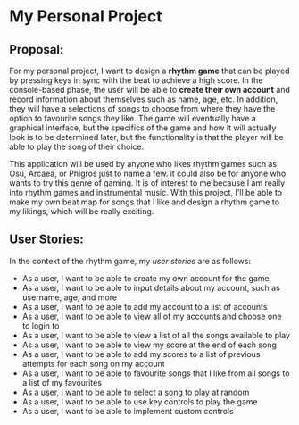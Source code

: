 # My Personal Project

## Proposal:

For my personal project, I want to design a **rhythm game** that can be
played by pressing keys in sync with the beat to achieve a high score. In 
the console-based phase, the user will be able to **create their own account**
and record information about themselves such as name, age, etc. In
addition, they will have a selections of songs to choose from where they
have the option to favourite songs they like. The game will eventually have a graphical interface, but the specifics
of the game and how it will actually look is to be determined later, but the 
functionality is that the player will be able to play the song of their choice. 

This application will be used by anyone who likes rhythm games such as
Osu, Arcaea, or Phigros just to name a few. it could also be for
anyone who wants to try this genre of gaming. It is of interest
to me because I am really into rhythm games and instrumental music.
With this project, I'll be able to make my own beat map for songs that
I like and design a rhythm game to my likings, which will be really
exciting. 

## User Stories:
In the context of the rhythm game, my *user stories* are as follows: 
- As a user, I want to be able to create my own account for the game
- As a user, I want to be able to input details about my account, such as username, age, and more
- As a user, I want to be able to add my account to a list of accounts
- As a user, I want to be able to view all of my accounts and choose one to login to
- As a user, I want to be able to view a list of all the songs available to play
- As a user, I want to be able to view my score at the end of each song
- As a user, I want to be able to add my scores to a list of previous attempts for each song on my account
- As a user, I want to be able to favourite songs that I like from all songs to a list of my favourites
- As a user, I want to be able to select a song to play at random
- As a user, I want to be able to use key controls to play the game
- As a user, I want to be able to implement custom controls

